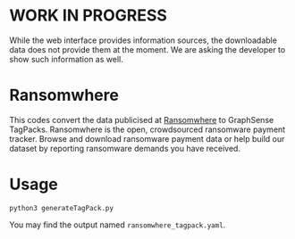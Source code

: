 # WORK IN PROGRESS
While the web interface provides information sources, the downloadable data does not provide them at the moment. We are asking the developer to show such information as well.


# Ransomwhere

This codes convert the data publicised at [Ransomwhere](https://ransomwhe.re/) to GraphSense TagPacks. Ransomwhere is the open, crowdsourced ransomware payment tracker. Browse and download ransomware payment data or help build our dataset by reporting ransomware demands you have received. 

# Usage
```
python3 generateTagPack.py
```

You may find the output named `ransomwhere_tagpack.yaml`.
